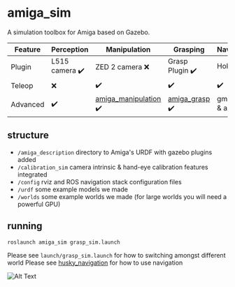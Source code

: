 # amiga_sim

A simulation toolbox for Amiga based on Gazebo.


Feature | Perception | Manipulation | Grasping | Navigation
--- | --- | --- | --- |--- |
Plugin | L515 camera :heavy_check_mark: | ZED 2 camera :x: | Grasp Plugin :heavy_check_mark: | Hokuyo :heavy_check_mark:
Teleop | :x: | :heavy_check_mark: | :heavy_check_mark: | :heavy_check_mark: |
Advanced | :heavy_check_mark: | [amiga_manipulation](https://github.com/yw14218/amiga_extra/tree/main/amiga_manipulation) :heavy_check_mark: | [amiga_grasp](https://github.com/yw14218/amiga_extra/tree/main/amiga_grasp) :heavy_check_mark:| gmapping & amcl :heavy_check_mark:


## structure
* `/amiga_description` directory to Amiga's URDF with gazebo plugins added
* `/calibration_sim` camera intrinsic & hand-eye calibration features integrated
* `/config` rviz and ROS navigation stack configuration files
* `/urdf` some example models we made 
* `/worlds` some example worlds we made (for large worlds you will need a powerful GPU)

## running

```
roslaunch amiga_sim grasp_sim.launch
```

Please see `launch/grasp_sim.launch` for how to switching amongst different world
Please see [husky_navigation](http://wiki.ros.org/husky_navigation/Tutorials/Husky%20AMCL%20Demo) for how to use navigation


![Alt Text](https://github.com/yw14218/amiga_extra/blob/main/amiga_sim/media/pick_handle.gif)

